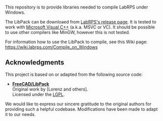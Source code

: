 This repository is to provide libraries needed to compile LabRPS under Windows.

The LibPack can be downloaed from [LabRPS's release page](https://github.com/LabRPS/LibPack/releases). It is tested to work with [Microsoft Visual C++](https://en.wikipedia.org/wiki/Microsoft_Visual_C%2B%2B) (a.k.a. MSVC or VC). It should be possible to use other compilers like MinGW, however this is not tested.

For information how to use the LibPack to compile, see this Wiki page: https://wiki.labrps.com/Compile_on_Windows

Acknowledgments
---------------

This project is based on or adapted from the following source code:

- **[FreeCAD/LibPack](https://github.com/FreeCAD/LibPack)**  
  Original work by [Lorenz and others].  
  Licensed under the [LGPL](http://en.wikipedia.org/wiki/LGPL).

We would like to express our sincere gratitude to the original authors for providing such a helpful codebase. Modifications have been made to adapt it to our needs.


